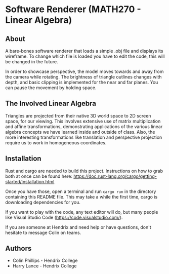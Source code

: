 # Software Renderer (MATH270 - Linear Algebra)

## About

A bare-bones software renderer that loads a simple .obj file and displays its wireframe.
To change which file is loaded you have to edit the code, this will be changed in the future.

In order to showcase perspective, the model moves towards and away from the camera while rotating.
The brightness of triangle outlines changes with depth, and basic clipping is implemented for the near and far planes.
You can pause the movement by holding space.

## The Involved Linear Algebra

Triangles are projected from their native 3D world space to 2D screen space, for our viewing.
This involves extensive use of matrix multiplication and affine transformations,
demonstrating applications of the various linear algebra concepts we have learned inside and outside of class.
Also, the more interesting transformations like translation and perspective projection require us to work in homogeneous coordinates.

## Installation

Rust and cargo are needed to build this project.
Instructions on how to grab both at once can be found here: https://doc.rust-lang.org/cargo/getting-started/installation.html

Once you have those, open a terminal and run `cargo run` in the directory containing this README file.
This may take a while the first time, cargo is downloading dependencies for you.

If you want to play with the code, any text editor will do, but many people like Visual Studio Code (https://code.visualstudio.com/).

If you are someone at Hendrix and need help or have questions, don't hesitate to message Colin on teams.

## Authors

- Colin Phillips - Hendrix College
- Harry Lance - Hendrix College
